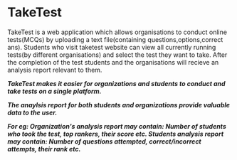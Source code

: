 # TakeTest
TakeTest is a web application which allows organisations to conduct online tests(MCQs) by uploading a text file(containing questions,options,correct ans).
Students who visit taketest website can view all currently running tests(by different organisations) and select the test they want to take.
After the completion of the test students and the organisations will recieve an analysis report relevant to them.

**_TakeTest makes it easier for organizations and students to conduct and take tests on a single platform._**

**_The anaylsis report for both students and organizations provide valuable data to the user._**

**_For eg: Organization's analysis report may contain: Number of students who took the test, top rankers, their score etc.
        Students analysis report may contain: Number of questions attempted, correct/incorrect attempts, their rank etc._**

